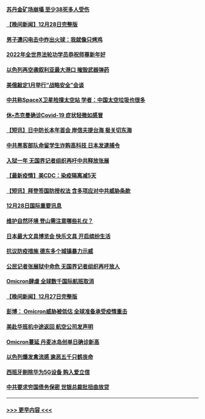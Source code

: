 #### [苏丹金矿场崩塌 至少38死多人受伤](../pages/prog202/a103305690.md?t=12291500) 
#### [【晚间新闻】12月28日完整版](../pages/prog202/a103305561.md?t=12291500) 
#### [男子遭闪电击中炸出火球：我就像只烤鸡](../pages/prog202/a103304866.md?t=12291500) 
#### [2022年全世界法轮功学员恭祝师尊新年好](../pages/prog202/a103305495.md?t=12291500) 
#### [以色列再空袭叙利亚最大港口 摧毁武器弹药](../pages/prog202/a103305368.md?t=12291500) 
#### [美俄敲定1月举行“战略安全”会谈](../pages/prog202/a103305384.md?t=12291500) 
#### [中共称SpaceX卫星险撞太空站 学者：中国太空垃圾也很多](../pages/prog202/a103305386.md?t=12291500) 
#### [休•杰克曼确诊Covid-19 症状轻微如感冒](../pages/prog202/a103305304.md?t=12291500) 
#### [【短讯】日中防长本年首会 岸信夫提台海 极关切东海](../pages/prog202/a103305156.md?t=12291500) 
#### [中共黑客部队命留学生诈购高科技 日本发逮捕令](../pages/prog202/a103305146.md?t=12291500) 
#### [入狱一年 无国界记者组织再吁中共释放张展](../pages/prog202/a103305179.md?t=12291500) 
#### [【最新疫情】美CDC：染疫隔离减5天](../pages/prog202/a103305167.md?t=12291500) 
#### [【短讯】拜登签国防授权法 含多项应对中共威胁条款](../pages/prog202/a103305158.md?t=12291500) 
#### [12月28日国际重要讯息](../pages/prog202/a103304955.md?t=12291500) 
#### [维护自然环境 登山需注意哪些礼仪？](../pages/prog202/a103304941.md?t=12291500) 
#### [日本最大文具博览会 快乐文具 开启缤纷生活](../pages/prog202/a103304933.md?t=12291500) 
#### [抗议防疫措施 德东多个城镇暴力示威](../pages/prog202/a103304838.md?t=12291500) 
#### [公民记者张展狱中命危 无国界记者组织再吁放人](../pages/prog202/a103304827.md?t=12291500) 
#### [Omicron肆虐 全球数千国际航班取消](../pages/prog202/a103304736.md?t=12291500) 
#### [【晚间新闻】12月27日完整版](../pages/prog202/a103304702.md?t=12291500) 
#### [彭博： Omicron威胁被低估 全球准备承受疫情重击](../pages/prog202/a103304565.md?t=12291500) 
#### [美赴华班机中途返回 航空公司发声明](../pages/prog202/a103304690.md?t=12291500) 
#### [Omicron蔓延 丹麦冰岛创单日确诊新高](../pages/prog202/a103304695.md?t=12291500) 
#### [以色列爆发禽流感 逾恶五千只鹤丧命](../pages/prog202/a103304653.md?t=12291500) 
#### [西班牙剔除华为5G设备 购入爱立信](../pages/prog202/a103304530.md?t=12291500) 
#### [中共要求穷国债务保密 世银总裁批扭曲放贷](../pages/prog202/a103304500.md?t=12291500) 

----
#### [ >>> 更早内容 <<< ](../indexes/prog202-earlier.md)
